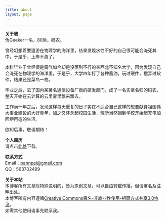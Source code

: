 ```yaml
---
title: about
layout: page
---  
```

------------------------------------------------------
**关于我**  
伪Geeker一名，80后，码农。

曾经幻想着要遨游在物理学的海洋里，结果发现水性不好的自己很可能会淹死其中。于是乎，上岸不游了。

本科毕业于曾经很是霸气如今却是没落到不行的某西北不知名大学，因为发现自己会淹死在物理学的海洋里，于是乎，大学四年打了各种酱油，玩过硬件，摆弄过软件，结果还是菜鸟一枚。

毕业之后，去了国内某著名通信设备厂商的研发部门，成了一名实至名归的码农，整天开始在云计算的云里雾里飘来飘去。

工作满一年之后，发现这样每天重复的日子实在不适合自己这样的想要献身祖国伟大事业建设的大好青年，加之又怀念起校园生活，理所当然回到学校开始起充电加回炉再造的生活。

欲知后事，敬请期待！

**个人简历**  
请点击[此处][1]下载。

**联系方式**  
Email：pannpei@gmail.com  
QQ：563702499  

**关于本站**  
本博客所有文章除特殊说明的，皆为原创文章，可以自由转载传播，但请署名及注明出处。  
本博客所有内容遵循[Creative Commons署名-非商业性使用-相同方式共享3.0协议][2]。  
如需其他使用请事先联系我。 


[1]:https://github.com/xidianpanpei/resume-pdf
[2]:http://creativecommons.org/licenses/by-nc-sa/3.0/deed.zh
